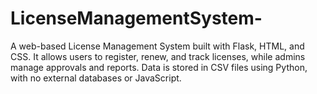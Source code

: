 # LicenseManagementSystem-
A web-based License Management System built with Flask, HTML, and CSS. It allows users to register, renew, and track licenses, while admins manage approvals and reports. Data is stored in CSV files using Python, with no external databases or JavaScript.
